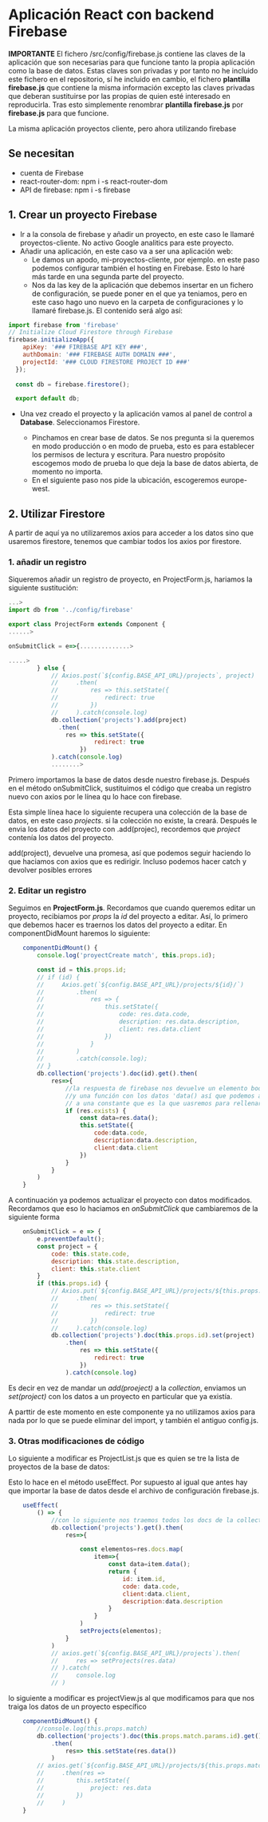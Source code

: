 # Aplicación React con backend Firebase

**IMPORTANTE** El fichero /src/config/firebase.js contiene las claves de la aplicación que son necesarias para que funcione tanto la propia aplicación como la base de datos. Estas claves son privadas y por tanto no he incluido este fichero en el repositorio, sí he incluido en cambio, el fichero **plantilla firebase.js** que contiene la misma información excepto las claves privadas que deberan sustituirse por las propias de quien esté interesado en reproducirla. Tras esto simplemente renombrar **plantilla firebase.js** por **firebase.js** para que funcione.

La misma aplicación proyectos cliente, pero ahora utilizando firebase

## Se necesitan

- cuenta de Firebase
- react-router-dom: npm i -s react-router-dom
- API de firebase: npm i -s firebase

## 1. Crear un proyecto Firebase

- Ir a la consola de firebase y añadir un proyecto, en este caso le llamaré proyectos-cliente. No activo Google analitics para este proyecto.
- Añadir una aplicación, en este caso va a ser una aplicación web:
  - Le damos un apodo, mi-proyectos-cliente, por ejemplo. en este paso podemos configurar también el hosting en Firebase. Esto lo haré más tarde en una segunda parte del proyecto.
  - Nos da las key de la aplicación que debemos insertar en un fichero de configuración, se puede poner en el que ya teniamos, pero en este caso hago uno nuevo en la carpeta de configuraciones y  lo llamaré firebase.js. El contenido será algo así:

```javascript
import firebase from 'firebase'
// Initialize Cloud Firestore through Firebase
firebase.initializeApp({
    apiKey: '### FIREBASE API KEY ###',
    authDomain: '### FIREBASE AUTH DOMAIN ###',
    projectId: '### CLOUD FIRESTORE PROJECT ID ###'
  });
  
  const db = firebase.firestore();

  export default db;
```

- Una vez creado el proyecto y la aplicación vamos al panel de control a **Database**. Seleccionamos Firestore.

  - Pinchamos en crear base de datos. Se nos pregunta si la queremos en modo producción o en modo de prueba, esto es para establecer los permisos de lectura y escritura. Para nuestro propósito escogemos modo de prueba lo que deja la base de datos abierta, de momento no importa.
  - En el siguiente paso nos pide la ubicación, escogeremos europe-west.

## 2. Utilizar Firestore

A partir de aquí ya no utilizaremos axios para acceder a los datos sino que usaremos firestore, tenemos que cambiar todos los axios por firestore.

### 1. añadir un registro

Siqueremos añadir un registro de proyecto, en ProjectForm.js, hariamos la siguiente sustitución:

```javascript
...>
import db from '../config/firebase'

export class ProjectForm extends Component {
......>

onSubmitClick = e=>{..............>

.....>
        } else {
            // Axios.post(`${config.BASE_API_URL}/projects`, project)
            //     .then(
            //         res => this.setState({
            //             redirect: true
            //         })
            //     ).catch(console.log)
            db.collection('projects').add(project)
              .then(
                res => this.setState({
                        redirect: true
                    })
            ).catch(console.log)
            ........>
```

Primero importamos la base de datos desde nuestro firebase.js. Después en el método onSubmitClick, sustituimos el código que creaba un registro nuevo con axios por le línea qu lo hace con firebase.

Esta simple línea hace lo siguiente recupera una colección de la base de datos, en este caso *projects*. si la colección no existe, la creará. Después le envia los datos del proyecto con .add(projec), recordemos que *project* contenía los datos del proyecto.

add(project), devuelve una promesa, así que podemos seguir haciendo lo que haciamos con axios que es redirigir. Incluso podemos hacer catch y devolver posibles errores

### 2. Editar un registro

Seguimos en **ProjectForm.js**. Recordamos que cuando queremos editar un proyecto, recibiamos por *props* la *id* del proyecto a editar. Así, lo primero que debemos hacer es traernos los datos del proyecto a editar. En componentDidMount haremos lo siguiente:

```javascript
    componentDidMount() {
        console.log('proyectCreate match', this.props.id);

        const id = this.props.id;
        // if (id) {
        //     Axios.get(`${config.BASE_API_URL}/projects/${id}/`)
        //         .then(
        //             res => {
        //                 this.setState({
        //                     code: res.data.code,
        //                     description: res.data.description,
        //                     client: res.data.client
        //                 })
        //             }
        //         )
        //         .catch(console.log);
        // }
        db.collection('projects').doc(id).get().then(
            res=>{
                //la respuesta de firebase nos devuelve un elemento booleano 'exist'
                //y una función con los datos 'data() así que podemos asignar esta función
                // a una constante que es la que uasremos para rellenar el proyecto
                if (res.exists) {
                    const data=res.data();
                    this.setState({
                        code:data.code,
                        description:data.description,
                        client:data.client
                    })
                }
            }
        )
    }
```

A continuación ya podemos actualizar el proyecto con datos modificados. Recordamos que eso lo haciamos en *onSubmitClick* que cambiaremos de la siguiente forma

```javascript
    onSubmitClick = e => {
        e.preventDefault();
        const project = {
            code: this.state.code,
            description: this.state.description,
            client: this.state.client
        }
        if (this.props.id) {
            // Axios.put(`${config.BASE_API_URL}/projects/${this.props.id}`, project)
            //     .then(
            //         res => this.setState({
            //             redirect: true
            //         })
            //     ).catch(console.log)
            db.collection('projects').doc(this.props.id).set(project)
                .then(
                    res => this.setState({
                        redirect: true
                    })
                ).catch(console.log)
```

Es decir en vez de mandar un *add(proeject)* a la *collection*, enviamos un *set(project)* con los datos a un proyecto en particular que ya existía.

A parttir de este momento en este componente ya no utilizamos axios para nada por lo que se puede eliminar del import, y también el antiguo config.js.

### 3. Otras modificaciones de código

Lo siguiente a modificar es ProjectList.js que es quien se tre la lista de proyectos de la base de datos:

Esto lo hace en el método useEffect. Por supuesto al igual que antes hay que importar la base de datos desde el archivo de configuración firebase.js.

```javascript
    useEffect(
        () => {
            //con lo siguiente nos traemos todos los docs de la collection projects
            db.collection('projects').get().then(
                res=>{

                    const elementos=res.docs.map(
                        item=>{
                            const data=item.data();
                            return {
                                id: item.id,
                                code: data.code,
                                client:data.client,
                                description:data.description
                            }
                        }
                    )
                    setProjects(elementos);
                }
            )
            // axios.get(`${config.BASE_API_URL}/projects`).then(
            //     res => setProjects(res.data)
            // ).catch(
            //     console.log
            // )
```

lo siguiente a modificar es projectView.js al que modificamos para que nos traiga los datos de un proyecto específico

```javascript
    componentDidMount() {
        //console.log(this.props.match)
        db.collection('projects').doc(this.props.match.params.id).get()
            .then(
                res=> this.setState(res.data())
            )
        // axios.get(`${config.BASE_API_URL}/projects/${this.props.match.params.id}/`)
        //     .then(res =>
        //         this.setState({
        //             project: res.data
        //         })
        //     )
    }
```
